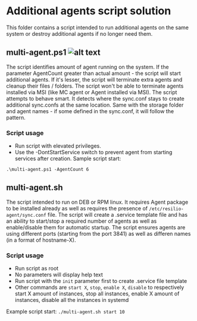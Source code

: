 # Additional agents script solution
This folder contains a script intended to run additional agents on the same system or destroy additional agents if no longer need them.

## multi-agent.ps1 ![alt text](https://i.imgur.com/F6NAQyb.png "Script supports standard Get-Help cmdlet")
The script identifies amount of agent running on the system. If the parameter AgentCount greater than actual amount - the script will start additional agents. If it's lesser, the script will terminate extra agents and cleanup their files / folders. The script won't be able to terminate agents installed via MSI (like MC agent or Agent installed via MSI).
The script attempts to behave smart. It detects where the sync.conf stays to create additional sync.confs at the same location. Same with the storage folder and agent names - if some defined in the sync.conf, it will follow the pattern.

### Script usage
* Run script with elevated privileges. 
* Use the -DontStartService switch to prevent agent from starting services after creation.
Sample script start:

```.\multi-agent.ps1 -AgentCount 6```

## multi-agent.sh 
The script intended to run on DEB or RPM linux. It requires Agent package to be installed already as well as requires the presence of `/etc/resilio-agent/sync.conf` file. The script will create a .service template file and has an ability to start/stop a required number of agents as well as enable/disable them for automatic startup. The script ensures agents are using different ports (starting from the port 3841) as well as differen names (in a format of hostname-X).

### Script usage
* Run script as root
* No parameters will display help text
* Run script with the `init` parameter first to create .service file template
* Other commands are `start X`, `stop`, `enable X`, `disable` to respectively start X amount of instances, stop all instances, enable X amount of instances, disable all the instances in systemd

Example script start:
```./multi-agent.sh start 10```